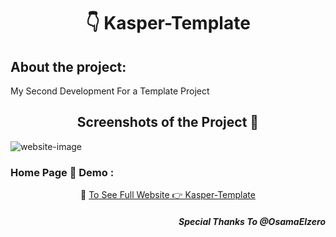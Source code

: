 <h1 align="center"> 👇 Kasper-Template</h1>

<h2>About the project:</h2>
<p>My Second Development For a Template Project</p>
<h2 align="center">Screenshots of the Project 📸</h2>
<img src="https://i.imgur.com/Dd7DXmW.png" alt="website-image">

<h3> Home Page 🏡 Demo :</h3>
<div align="center">🎁 <a href="https://ahmedmido77.github.io/Kasper-Template/"> To See Full Website 👉 Kasper-Template</a></div>
<h5 align="right">Special Thanks To @OsamaElzero</h5>
